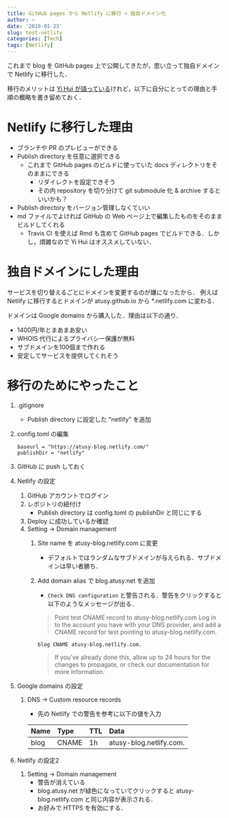 ```yaml
---
title: GitHub pages から Netlify に移行 + 独自ドメイン化
author: ~
date: '2019-01-23'
slug: test-netlify
categories: [Tech]
tags: [Netlify]
---
```


これまで blog を GitHub pages 上で公開してきたが，思い立って独自ドメインで Netlify に移行した．

移行のメリットは [Yi Hui が語っている](https://bookdown.org/yihui/blogdown/netlify.html#fn34)けれど，以下に自分にとっての理由と手順の概略を書き留めておく．

# Netlify に移行した理由

- ブランチや PR のプレビューができる
- Publish directory を任意に選択できる
    - これまで GitHub pages のビルドに使っていた docs ディレクトリをそのままにできる
        - リダイレクトを設定できそう
        - その内 repository を切り分けて git submodule 化 & archive するといいかも？
- Publish directory をバージョン管理しなくていい
- md ファイルでよければ GitHub の Web ページ上で編集したものをそのままビルドしてくれる
    - Travis CI を使えば Rmd も含めて GitHub pages でビルドできる．しかし，煩雑なので Yi Hui はオススメしていない．

# 独自ドメインにした理由

サービスを切り替えるごとにドメインを変更するのが嫌になったから．
例えばNetlify に移行するとドメインが atusy.github.io から *.netlify.com に変わる．

ドメインは Google domains から購入した．理由は以下の通り．

  - 1400円/年とまあまあ安い
  - WHOIS 代行によるプライバシー保護が無料
  - サブドメインを100個まで作れる
  - 安定してサービスを提供してくれそう

# 移行のためにやったこと

1. .gitignore 
    - Publish directory に設定した "netlify" を追加
1. config.toml の編集
    
    ```{.toml}
    baseurl = "https://atusy-blog.netlify.com/"
    publishDir = "netlify"
    ```
    
1. GitHub に push しておく
1. Netlify の設定
    1. GitHub アカウントでログイン
    1. レポジトリの紐付け
        - Publish directory は config.toml の publishDir と同じにする
    1. Deploy に成功しているか確認
    1. Setting -> Domain management
        1. Site name を atusy-blog.netlify.com に変更
            - デフォルトではランダムなサブドメインが与えられる．サブドメインは早い者勝ち．
        1. Add domain alias で blog.atusy.net を追加
            - `Check DNS configuration` と警告される．警告をクリックすると以下のようなメッセージが出る．
            
            > Point test CNAME record to atusy-blog.netlify.com
            > Log in to the account you have with your DNS provider, and add a CNAME record for test pointing to atusy-blog.netlify.com.
            
            ```
            blog CNAME atusy-blog.netlify.com.
            ```
            
            > If you’ve already done this, allow up to 24 hours for the changes to propagate, or check our documentation for more information.
1. Google domains の設定
    1. DNS -> Custom resource records
        - 先の Netlify での警告を参考に以下の値を入力

        |Name|Type|TTL|Data|
        |:---|:---|:--|:---|
        |blog|CNAME|1h|atusy-blog.netlify.com.|

1. Netlify の設定2
    1. Setting -> Domain management
        - 警告が消えている
        - blog.atusy.net が緑色になっていてクリックすると atusy-blog.netlify.com と同じ内容が表示される．
        - お好みで HTTPS を有効にする．
    
